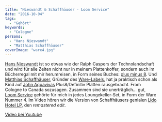 ```yaml
---
title: "Nieswandt & Schaffhäuser - Loom Service"
date: "2016-10-04"
tags:
  - "Gehört"
keywords:
  - "Cologne"
persons:
  - "Hans Nieswandt"
  - "Matthias Schaffhäuser"
coverImage: "ware4.jpg"
---
```


[Hans Nieswandt](https://www.discogs.com/artist/3553-Hans-Nieswandt) ist so etwas wie der Ralph Caspers der Technolandschaft und wird für alle Zeiten nicht nur in meinem Plattenkoffer, sondern auch im Bücherregal mit mir herumreisen, in Form seines Buches: [plus minus 8](http://amzn.to/2dOt5hY "Affiliate Link"). Und [Matthias Schaffhäuser](https://www.discogs.com/artist/8156-Mathias-Schaffh%C3%A4user), Gründer des [Ware-Labels](https://www.discogs.com/label/1746-Ware), hat ja praktisch schon als Kind auf [John Aquavivas](https://www.discogs.com/artist/1233-John-Acquaviva) Plus8/Definitiv Platten rausgebracht. From Cologne to Canada sozusagen. Zusammen sind sie unerträglich… gut, [Loom Service](https://www.discogs.com/Nieswandt-Schaffh%C3%A4user-Loom-Service/release/56850) gehörte für mich in jedes Loungekeller-Set, in Form der Ware Nummer 4. Im Video hören wir die Version von Schaffhäusers genialen [Lido Hotel LP](https://www.discogs.com/Mathias-Schaffh%C3%A4user-Lido-Hotel/master/66615), den _remastered edit_.

<a href="https://www.youtube.com/watch?v=n0YsHPNAIgs">Video bei Youtube</a>
